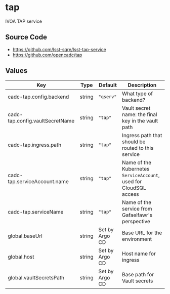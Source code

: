 # tap

IVOA TAP service

## Source Code

* <https://github.com/lsst-sqre/lsst-tap-service>
* <https://github.com/opencadc/tap>

## Values

| Key | Type | Default | Description |
|-----|------|---------|-------------|
| cadc-tap.config.backend | string | `"qserv"` | What type of backend? |
| cadc-tap.config.vaultSecretName | string | `"tap"` | Vault secret name: the final key in the vault path |
| cadc-tap.ingress.path | string | `"tap"` | Ingress path that should be routed to this service |
| cadc-tap.serviceAccount.name | string | `"tap"` | Name of the Kubernetes `ServiceAccount`, used for CloudSQL access |
| cadc-tap.serviceName | string | `"tap"` | Name of the service from Gafaelfawr's perspective |
| global.baseUrl | string | Set by Argo CD | Base URL for the environment |
| global.host | string | Set by Argo CD | Host name for ingress |
| global.vaultSecretsPath | string | Set by Argo CD | Base path for Vault secrets |
